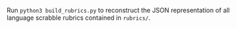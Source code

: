 Run `python3 build_rubrics.py` to reconstruct the JSON representation of all 
language scrabble rubrics contained in `rubrics/`.


